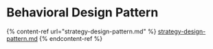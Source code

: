 # Behavioral Design Pattern

{% content-ref url="strategy-design-pattern.md" %}
[strategy-design-pattern.md](strategy-design-pattern.md)
{% endcontent-ref %}
